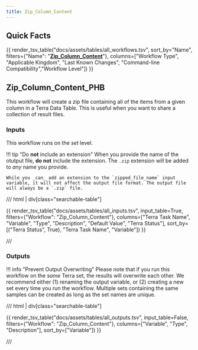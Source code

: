 ```yaml
---
title: Zip_Column_Content
---
```


## Quick Facts

{{ render_tsv_table("docs/assets/tables/all_workflows.tsv", sort_by="Name", filters={"Name": "[**Zip_Column_Content**](../workflows/data_export/zip_column_content.md)"}, columns=["Workflow Type", "Applicable Kingdom", "Last Known Changes", "Command-line Compatibility","Workflow Level"]) }}

## Zip_Column_Content_PHB

This workflow will create a zip file containing all of the items from a given column in a Terra Data Table. This is useful when you want to share a collection of result files.

### Inputs

This workflow runs on the _set_ level.

!!! tip "Do **not** include an extension"
    When you provide the name of the otutput file, **do not** include the extension. The `.zip` extension will be added to _any_ name you provide.

    While you _can_ add an extension to the `zipped_file_name` input variable, it will not affect the output file format. The output file will always be a `.zip` file.

/// html | div[class="searchable-table"]

{{ render_tsv_table("docs/assets/tables/all_inputs.tsv", input_table=True, filters={"Workflow": "Zip_Column_Content"}, columns=["Terra Task Name", "Variable", "Type", "Description", "Default Value", "Terra Status"], sort_by=[("Terra Status", True), "Terra Task Name", "Variable"]) }}

///

### Outputs

!!! info "Prevent Output Overwriting"
    Please note that if you run this workflow on the _same_ Terra set, the results will overwrite each other. We recommend either (1) renaming the output variable, or (2) creating a new set every time you run the workflow. Multiple sets containing the same samples can be created as long as the set names are unique.

/// html | div[class="searchable-table"]

{{ render_tsv_table("docs/assets/tables/all_outputs.tsv", input_table=False, filters={"Workflow": "Zip_Column_Content"}, columns=["Variable", "Type", "Description"], sort_by=["Variable"]) }}

///
